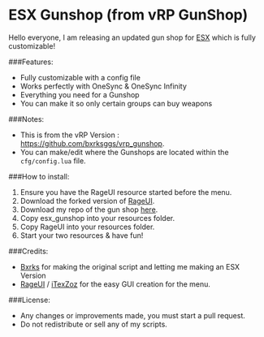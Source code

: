 # ESX Gunshop (from vRP GunShop)

Hello everyone, I am releasing an updated gun shop for [ESX](https://esx-org.github.io/) which is fully customizable!

###Features:
* Fully customizable with a config file
* Works perfectly with OneSync & OneSync Infinity
* Everything you need for a Gunshop
* You can make it so only certain groups can buy weapons

###Notes:
* This is from the vRP Version : https://github.com/bxrksggs/vrp_gunshop.
* You can make/edit where the Gunshops are located within the `cfg/config.lua` file.

###How to install:
1. Ensure you have the RageUI resource started before the menu.
2. Download the forked version of [RageUI](https://github.com/bxrksggs/RageUI).
3. Download my repo of the gun shop [here](https://github.com/naytoxp/esx_gunshop).
4. Copy esx_gunshop into your resources folder.
5. Copy RageUI into your resources folder.
6. Start your two resources & have fun!

###Credits:
* [Bxrks](https://github.com/bxrksggs) for making the original script and letting me making an ESX Version
* [RageUI](https://github.com/bxrksggs/RageUI) / [iTexZoz](https://github.com/iTexZoz) for the easy GUI creation for the menu.

###License:
* Any changes or improvements made, you must start a pull request.
* Do not redistribute or sell any of my scripts.
